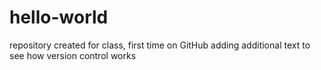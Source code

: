 # hello-world
repository created for class, first time on GitHub
adding additional text to see how version control works
